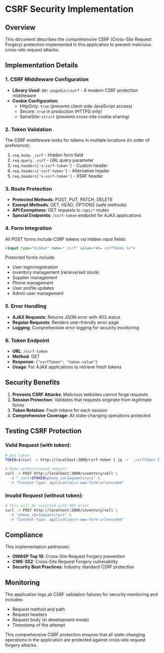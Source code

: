 # CSRF Security Implementation

## Overview
This document describes the comprehensive CSRF (Cross-Site Request Forgery) protection implemented in this application to prevent malicious cross-site request attacks.

## Implementation Details

### 1. CSRF Middleware Configuration
- **Library Used**: `@dr.pogodin/csurf` - A modern CSRF protection middleware
- **Cookie Configuration**: 
  - HttpOnly: `true` (prevents client-side JavaScript access)
  - Secure: `true` in production (HTTPS only)
  - SameSite: `strict` (prevents cross-site cookie sharing)

### 2. Token Validation
The CSRF middleware looks for tokens in multiple locations (in order of preference):
1. `req.body._csrf` - Hidden form field
2. `req.query._csrf` - URL query parameter
3. `req.headers['x-csrf-token']` - Custom header
4. `req.headers['csrf-token']` - Alternative header
5. `req.headers['x-xsrf-token']` - XSRF header

### 3. Route Protection
- **Protected Methods**: POST, PUT, PATCH, DELETE
- **Exempt Methods**: GET, HEAD, OPTIONS (safe methods)
- **API Exemptions**: GET requests to `/api/*` routes
- **Special Endpoints**: `/csrf-token` endpoint for AJAX applications

### 4. Form Integration
All POST forms include CSRF tokens via hidden input fields:
```html
<input type="hidden" name="_csrf" value="<%= csrfToken %>">
```

Protected forms include:
- User login/registration
- Inventory management (receive/sell stock)
- Supplier management
- Phone management
- User profile updates
- Admin user management

### 5. Error Handling
- **AJAX Requests**: Returns JSON error with 403 status
- **Regular Requests**: Renders user-friendly error page
- **Logging**: Comprehensive error logging for security monitoring

### 6. Token Endpoint
- **URL**: `/csrf-token`
- **Method**: GET
- **Response**: `{"csrfToken": "token-value"}`
- **Usage**: For AJAX applications to retrieve fresh tokens

## Security Benefits

1. **Prevents CSRF Attacks**: Malicious websites cannot forge requests
2. **Session Protection**: Validates that requests originate from legitimate forms
3. **Token Rotation**: Fresh tokens for each session
4. **Comprehensive Coverage**: All state-changing operations protected

## Testing CSRF Protection

### Valid Request (with token):
```bash
# Get token
TOKEN=$(curl -s http://localhost:3000/csrf-token | jq -r '.csrfToken')

# Make authenticated request
curl -X POST http://localhost:3000/inventory/sell \
  -d "_csrf=$TOKEN&phone_id=1&quantity=1" \
  -H "Content-Type: application/x-www-form-urlencoded"
```

### Invalid Request (without token):
```bash
# This will be rejected with 403 error
curl -X POST http://localhost:3000/inventory/sell \
  -d "phone_id=1&quantity=1" \
  -H "Content-Type: application/x-www-form-urlencoded"
```

## Compliance
This implementation addresses:
- **OWASP Top 10**: Cross-Site Request Forgery prevention
- **CWE-352**: Cross-Site Request Forgery vulnerability
- **Security Best Practices**: Industry standard CSRF protection

## Monitoring
The application logs all CSRF validation failures for security monitoring and includes:
- Request method and path
- Request headers
- Request body (in development mode)
- Timestamp of the attempt

This comprehensive CSRF protection ensures that all state-changing operations in the application are protected against cross-site request forgery attacks.
